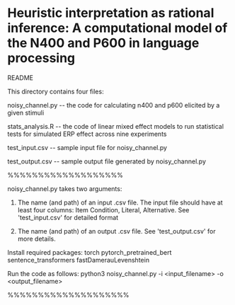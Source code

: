 # Heuristic interpretation as rational inference: A computational model of the N400 and P600 in language processing
README

This directory contains four files:

  noisy_channel.py -- the code for calculating n400 and p600 elicited by a given stimuli
  
  stats_analysis.R -- the code of linear mixed effect models to run statistical tests for simulated ERP effect across nine experiments
  
  test_input.csv -- sample input file for noisy_channel.py
  
  test_output.csv -- sample output file generated by noisy_channel.py

%%%%%%%%%%%%%%%%%%%


noisy_channel.py takes two arguments:

1) The name (and path) of an input .csv file. The input file should have at least four columns: Item Condition, Literal, Alternative. See 'test_input.csv' for detailed format

2) The name (and path) of an output .csv file. See 'test_output.csv' for more details.

Install required packages:
  torch
  pytorch_pretrained_bert
  sentence_transformers
  fastDamerauLevenshtein
  
Run the code as follows:
    python3 noisy_channel.py -i <input_filename> -o <output_filename>

%%%%%%%%%%%%%%%%%%%%
